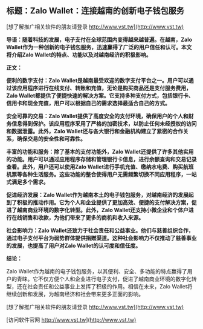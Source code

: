 ## **标题：Zalo Wallet：连接越南的创新电子钱包服务**

[想了解推广相关软件的朋友请登录 http://www.vst.tw](http://www.vst.tw)

**导语：随着科技的发展，电子支付在全球范围内变得越来越普遍。在越南，Zalo Wallet作为一种创新的电子钱包服务，迅速赢得了广泛的用户信任和认可。本文将介绍Zalo Wallet的特点、功能以及对越南经济的积极影响。**

**正文：**

**便利的数字支付：Zalo Wallet是越南最受欢迎的数字支付平台之一。用户可以通过该应用程序进行在线支付、转账和充值，无论是购买商品还是支付服务费用，Zalo Wallet都提供了便捷快速的解决方案。它支持多种支付方式，包括银行卡、信用卡和现金充值，用户可以根据自己的需求选择最适合自己的方式。**

**安全可靠的交易：Zalo Wallet提供了高度安全的支付环境，确保用户的个人和财务信息得到保护。该应用程序采用了严格的加密技术，以防止任何未经授权的访问和数据泄露。此外，Zalo Wallet还与各大银行和金融机构建立了紧密的合作关系，确保交易的安全性和可靠性。**

**丰富的功能和服务：除了基本的支付功能外，Zalo Wallet还提供了许多其他实用的功能。用户可以通过应用程序存储和管理银行卡信息，进行余额查询和交易记录查看。此外，用户还可以使用Zalo Wallet进行手机充值、缴纳水电费、购买航班机票等各种生活服务。这些功能的整合使得用户无需频繁切换不同应用程序，一站式满足多个需求。**

**促进经济发展：Zalo Wallet作为越南本土的电子钱包服务，对越南经济的发展起到了积极的推动作用。它为个人和企业提供了更加高效、便捷的支付解决方案，促进了越南商业环境的数字化转型。此外，Zalo Wallet还支持小微企业和个体户进行在线销售和收款，为他们带来了更多的商机和收入来源。**

**社会影响力：Zalo Wallet还致力于社会责任和公益事业。他们与慈善组织合作，通过电子支付平台为弱势群体提供捐赠渠道。这种社会影响力不仅推动了慈善事业的发展，也提高了用户对Zalo Wallet的认可度和信任度。**

**结论：**

Zalo Wallet作为越南的电子钱包服务，以其便利、安全、多功能的特点赢得了用户的青睐。它不仅方便个人和企业进行电子支付，促进了越南商业环境的数字化转型，还在社会责任和公益事业上发挥了积极的作用。相信在未来，Zalo Wallet将继续创新和发展，为越南经济和社会带来更多正面的影响。

[想了解推广相关软件的朋友请登录 http://www.vst.tw](http://www.vst.tw)


[访问软件官网 http://www.vst.tw](http://www.vst.tw)
